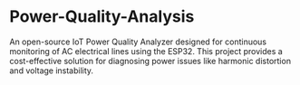 # Power-Quality-Analysis
An open-source IoT Power Quality Analyzer designed for continuous monitoring of AC electrical lines using the ESP32. This project provides a cost-effective solution for diagnosing power issues like harmonic distortion and voltage instability.

